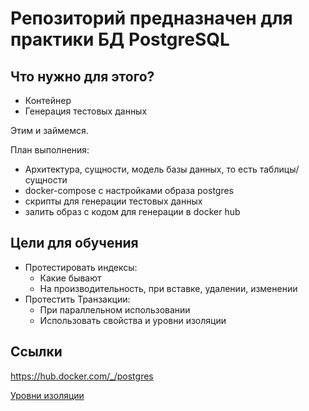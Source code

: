 # Репозиторий предназначен для практики БД PostgreSQL

## Что нужно для этого?

- Контейнер
- Генерация тестовых данных

Этим и займемся.

План выполнения:

- Архитектура, сущности, модель базы данных, то есть таблицы/сущности
- docker-compose с настройками образа postgres
- скрипты для генерации тестовых данных
- залить образ с кодом для генерации в docker hub


## Цели для обучения

- Протестировать индексы:
    - Какие бывают
    - На производительность, при вставке, удалении, изменении
- Протестить Транзакции:
    - При параллельном использовании
    - Использовать свойства и уровни изоляции
    
    
## Ссылки

https://hub.docker.com/_/postgres

[Уровни изоляции](https://ru.wikipedia.org/wiki/%D0%A3%D1%80%D0%BE%D0%B2%D0%B5%D0%BD%D1%8C_%D0%B8%D0%B7%D0%BE%D0%BB%D0%B8%D1%80%D0%BE%D0%B2%D0%B0%D0%BD%D0%BD%D0%BE%D1%81%D1%82%D0%B8_%D1%82%D1%80%D0%B0%D0%BD%D0%B7%D0%B0%D0%BA%D1%86%D0%B8%D0%B9#%D0%9F%D1%80%D0%BE%D0%B1%D0%BB%D0%B5%D0%BC%D1%8B_%D0%BF%D0%B0%D1%80%D0%B0%D0%BB%D0%BB%D0%B5%D0%BB%D1%8C%D0%BD%D0%BE%D0%B3%D0%BE_%D0%B4%D0%BE%D1%81%D1%82%D1%83%D0%BF%D0%B0_%D1%81_%D0%B8%D1%81%D0%BF%D0%BE%D0%BB%D1%8C%D0%B7%D0%BE%D0%B2%D0%B0%D0%BD%D0%B8%D0%B5%D0%BC_%D1%82%D1%80%D0%B0%D0%BD%D0%B7%D0%B0%D0%BA%D1%86%D0%B8%D0%B9)